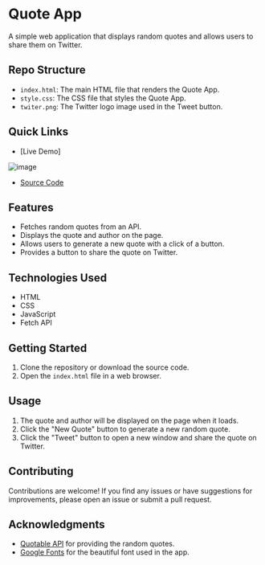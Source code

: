 # Quote App

A simple web application that displays random quotes and allows users to share them on Twitter.

## Repo Structure

- `index.html`: The main HTML file that renders the Quote App.
- `style.css`: The CSS file that styles the Quote App.
- `twiter.png`: The Twitter logo image used in the Tweet button.

## Quick Links

- [Live Demo]
  
![image](https://github.com/anjalig18/Quote_app/assets/92169945/d870230c-19fd-40ca-bf68-f129a7d98e45)

- [Source Code](https://github.com/anjalig18/quote-app)

## Features

- Fetches random quotes from an API.
- Displays the quote and author on the page.
- Allows users to generate a new quote with a click of a button.
- Provides a button to share the quote on Twitter.

## Technologies Used

- HTML
- CSS
- JavaScript
- Fetch API

## Getting Started

1. Clone the repository or download the source code.
2. Open the `index.html` file in a web browser.

## Usage

1. The quote and author will be displayed on the page when it loads.
2. Click the "New Quote" button to generate a new random quote.
3. Click the "Tweet" button to open a new window and share the quote on Twitter.

## Contributing

Contributions are welcome! If you find any issues or have suggestions for improvements, please open an issue or submit a pull request.

## Acknowledgments

- [Quotable API](https://github.com/lukePeavey/quotable) for providing the random quotes.
- [Google Fonts](https://fonts.google.com/) for the beautiful font used in the app.
